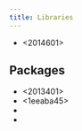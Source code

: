 ```yaml
---
title: Libraries
---
```


* <2014601>

## Packages

* <2013401>
* <1eeaba45> 
* <da153808> 
* <b6d1bb6e>
